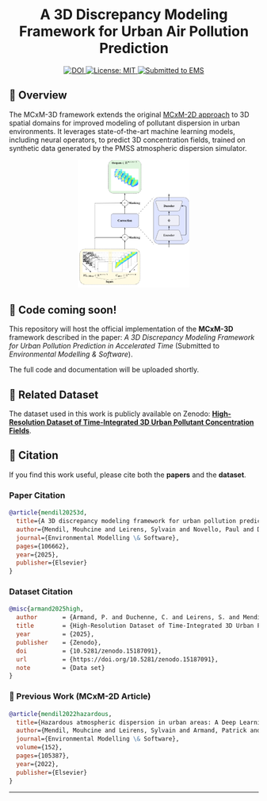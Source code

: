 
<div align="center">
<h1>A 3D Discrepancy Modeling Framework for Urban Air Pollution Prediction</h1>
</div>

<!-- Badges -->
<p align="center">
  <a href="https://zenodo.org/records/15187091"> 
    <img src="https://zenodo.org/badge/DOI/10.5281/zenodo.15187091.svg" alt="DOI">
  </a>
  <a href="LICENSE">
    <img src="https://img.shields.io/badge/License-MIT-yellow.svg" alt="License: MIT">
  </a>
  <a href="https://www.sciencedirect.com/journal/environmental-modelling-and-software">
    <img src="https://img.shields.io/badge/EMS-submitted-blue" alt="Submitted to EMS">
  </a>
</p>



## 🧠 Overview

The MCxM-3D framework extends the original [MCxM-2D approach](https://cea.hal.science/cea-04176975/document) to 3D spatial domains for improved modeling of pollutant dispersion in urban environments. It leverages state-of-the-art machine learning models, including neural operators, to predict 3D concentration fields, trained on synthetic data generated by the PMSS atmospheric dispersion simulator.

<div align="center">
<img src="assets/mcxm_framework.png" width="45%" alt="MCxM-3D Framework">
</div>

## 🚧 Code coming soon!  
This repository will host the official implementation of the **MCxM-3D** framework described in the paper: *A 3D Discrepancy Modeling Framework for Urban Pollution Prediction in Accelerated Time* (Submitted to *Environmental Modelling & Software*).

The full code and documentation will be uploaded shortly.

## 📂 Related Dataset

The dataset used in this work is publicly available on Zenodo: [**High-Resolution Dataset of Time-Integrated 3D Urban Pollutant Concentration Fields**](https://zenodo.org/records/15187091).  


## 📢 Citation

If you find this work useful, please cite both the **papers** and the **dataset**.

### Paper Citation

```bibtex
@article{mendil20253d,
  title={A 3D discrepancy modeling framework for urban pollution prediction in accelerated time},
  author={Mendil, Mouhcine and Leirens, Sylvain and Novello, Paul and Duchenne, Christophe and Armand, Patrick},
  journal={Environmental Modelling \& Software},
  pages={106662},
  year={2025},
  publisher={Elsevier}
}
```

### Dataset Citation
```bibtex
@misc{armand2025high,
  author       = {Armand, P. and Duchenne, C. and Leirens, S. and Mendil, M.},
  title        = {High-Resolution Dataset of Time-Integrated 3D Urban Pollutant Concentration Fields},
  year         = {2025},
  publisher    = {Zenodo},
  doi          = {10.5281/zenodo.15187091},
  url          = {https://doi.org/10.5281/zenodo.15187091},
  note         = {Data set}
}
```

### 📄 Previous Work (MCxM-2D Article)
```bibtex
@article{mendil2022hazardous,
  title={Hazardous atmospheric dispersion in urban areas: A Deep Learning approach for emergency pollution forecast},
  author={Mendil, Mouhcine and Leirens, Sylvain and Armand, Patrick and Duchenne, Christophe},
  journal={Environmental Modelling \& Software},
  volume={152},
  pages={105387},
  year={2022},
  publisher={Elsevier}
}
```
---

